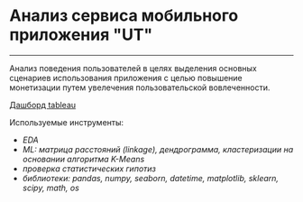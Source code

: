 # Анализ сервиса мобильного приложения "UT"
***
Анализ поведения пользователей в целях выделения основных сценариев использования приложения с целью повышение монетизации путем увелечения пользовательской вовлеченности.

[Дашборд tableau][1]

Используемые инструменты:
- *EDA*
- *ML: матрица расстояний (linkage), дендрограмма, кластеризации на основании алгоритма K-Means*
- *проверка статистических гипотиз*
- *библиотеки: pandas, numpy, seaborn, datetime, matplotlib, sklearn, scipy, math, os*

[1]:https://public.tableau.com/app/profile/andrei.siniauski/viz/mob_app_unnecessary_things/Dashboard1